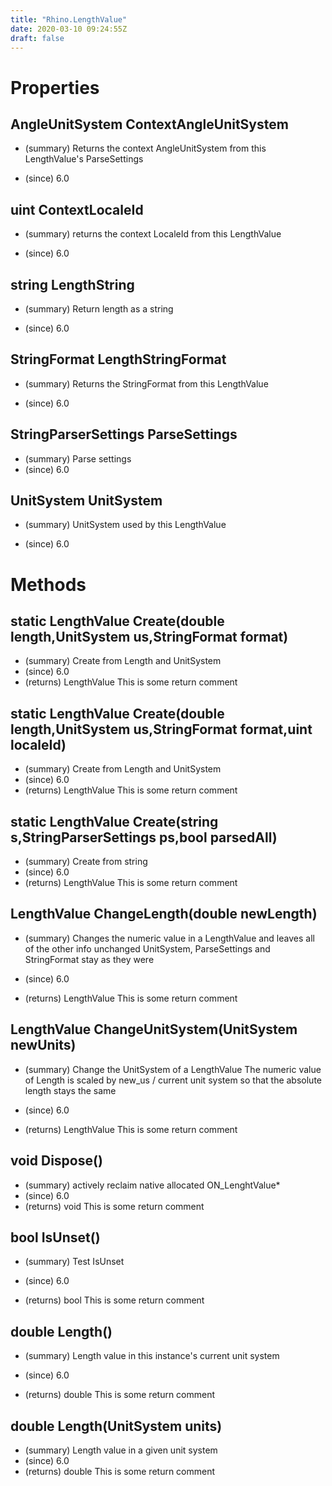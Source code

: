 ```yaml
---
title: "Rhino.LengthValue"
date: 2020-03-10 09:24:55Z
draft: false
---
```


# Properties
## AngleUnitSystem ContextAngleUnitSystem
- (summary) 
     Returns the context AngleUnitSystem from this LengthValue's ParseSettings
     
- (since) 6.0
## uint ContextLocaleId
- (summary) 
     returns the context LocaleId from this LengthValue
     
- (since) 6.0
## string LengthString
- (summary) 
     Return length as a string
     
- (since) 6.0
## StringFormat LengthStringFormat
- (summary) 
     Returns the StringFormat from this LengthValue
     
- (since) 6.0
## StringParserSettings ParseSettings
- (summary)  Parse settings 
- (since) 6.0
## UnitSystem UnitSystem
- (summary) 
     UnitSystem used by this LengthValue
     
- (since) 6.0
# Methods
## static LengthValue Create(double length,UnitSystem us,StringFormat format)
- (summary) Create from Length and UnitSystem
- (since) 6.0
- (returns) LengthValue This is some return comment
## static LengthValue Create(double length,UnitSystem us,StringFormat format,uint localeId)
- (summary) Create from Length and UnitSystem
- (since) 6.0
- (returns) LengthValue This is some return comment
## static LengthValue Create(string s,StringParserSettings ps,bool parsedAll)
- (summary)  Create from string 
- (since) 6.0
- (returns) LengthValue This is some return comment
## LengthValue ChangeLength(double newLength)
- (summary) 
     Changes the numeric value in a LengthValue and leaves all of the other info unchanged
     UnitSystem, ParseSettings and StringFormat stay as they were
     
- (since) 6.0
- (returns) LengthValue This is some return comment
## LengthValue ChangeUnitSystem(UnitSystem newUnits)
- (summary) 
     Change the UnitSystem of a LengthValue
     The numeric value of Length is scaled by new_us / current unit system
     so that the absolute length stays the same
     
- (since) 6.0
- (returns) LengthValue This is some return comment
## void Dispose()
- (summary) actively reclaim native allocated ON_LenghtValue*
- (since) 6.0
- (returns) void This is some return comment
## bool IsUnset()
- (summary) 
     Test IsUnset
     
- (since) 6.0
- (returns) bool This is some return comment
## double Length()
- (summary) 
     Length value in this instance's current unit system
     
- (since) 6.0
- (returns) double This is some return comment
## double Length(UnitSystem units)
- (summary)  Length value in a given unit system 
- (since) 6.0
- (returns) double This is some return comment
